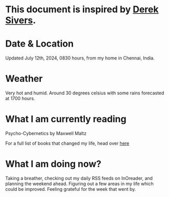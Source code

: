 # This document is inspired by [Derek Sivers](https://sive.rs/now).

# Date & Location  
Updated July 12th, 2024, 0830 hours, from my home in Chennai, India.  

# Weather  
Very hot and humid. Around 30 degrees celsius with some rains forecasted at 1700 hours. 

# What I am currently reading  
Psycho-Cybernetics by Maxwell Maltz

For a full list of books that changed my life, head over [here](https://adityagovindaraj.github.io/books.html)  

# What I am doing now?

Taking a breather, checking out my daily RSS feeds on InOreader, and planning the weekend ahead. Figuring out a few areas in my life which could be improved. Feeling grateful for the week that went by. 

